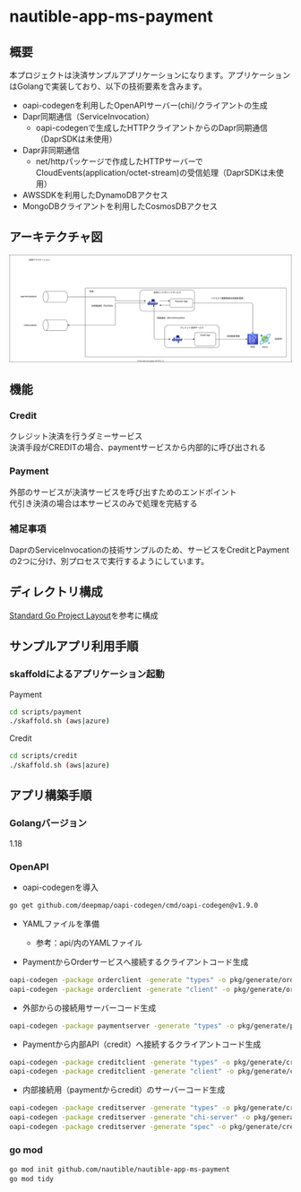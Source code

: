 # nautible-app-ms-payment

## 概要

本プロジェクトは決済サンプルアプリケーションになります。アプリケーションはGolangで実装しており、以下の技術要素を含みます。

- oapi-codegenを利用したOpenAPIサーバー(chi)/クライアントの生成
- Dapr同期通信（ServiceInvocation）
  - oapi-codegenで生成したHTTPクライアントからのDapr同期通信（DaprSDKは未使用）
- Dapr非同期通信
  - net/httpパッケージで作成したHTTPサーバーでCloudEvents(application/octet-stream)の受信処理（DaprSDKは未使用）
- AWSSDKを利用したDynamoDBアクセス
- MongoDBクライアントを利用したCosmosDBアクセス

## アーキテクチャ図

![アーキテクチャイメージ](./assets/architecture.svg)

## 機能

### Credit

クレジット決済を行うダミーサービス  
決済手段がCREDITの場合、paymentサービスから内部的に呼び出される

### Payment

外部のサービスが決済サービスを呼び出すためのエンドポイント  
代引き決済の場合は本サービスのみで処理を完結する

### 補足事項
DaprのServiceInvocationの技術サンプルのため、サービスをCreditとPaymentの2つに分け、別プロセスで実行するようにしています。

## ディレクトリ構成

[Standard Go Project Layout](https://github.com/golang-standards/project-layout/blob/master/README_ja.md)を参考に構成

## サンプルアプリ利用手順

### skaffoldによるアプリケーション起動

Payment

```bash
cd scripts/payment
./skaffold.sh (aws|azure)
```

Credit

```bash
cd scripts/credit
./skaffold.sh (aws|azure)
```

## アプリ構築手順

### Golangバージョン

1.18

### OpenAPI

- oapi-codegenを導入

```bash
go get github.com/deepmap/oapi-codegen/cmd/oapi-codegen@v1.9.0
```

- YAMLファイルを準備
  - 参考：api/内のYAMLファイル

- PaymentからOrderサービスへ接続するクライアントコード生成

```bash
oapi-codegen -package orderclient -generate "types" -o pkg/generate/orderclient/payment_types.go api/order.yaml
oapi-codegen -package orderclient -generate "client" -o pkg/generate/orderclient/http_client.go api/order.yaml
```

- 外部からの接続用サーバーコード生成

```bash
oapi-codegen -package paymentserver -generate "types" -o pkg/generate/paymentserver/types.go api/payment.yaml
```

- Paymentから内部API（credit）へ接続するクライアントコード生成

```bash
oapi-codegen -package creditclient -generate "types" -o pkg/generate/creditclient/payment_types.go api/credit.yaml
oapi-codegen -package creditclient -generate "client" -o pkg/generate/creditclient/http_client.go api/credit.yaml
```

- 内部接続用（paymentからcredit）のサーバーコード生成

```bash
oapi-codegen -package creditserver -generate "types" -o pkg/generate/creditserver/types.go api/credit.yaml
oapi-codegen -package creditserver -generate "chi-server" -o pkg/generate/creditserver/server.go api/credit.yaml
oapi-codegen -package creditserver -generate "spec" -o pkg/generate/creditserver/spec.go api/credit.yaml
```

### go mod

```bash
go mod init github.com/nautible/nautible-app-ms-payment
go mod tidy
```
